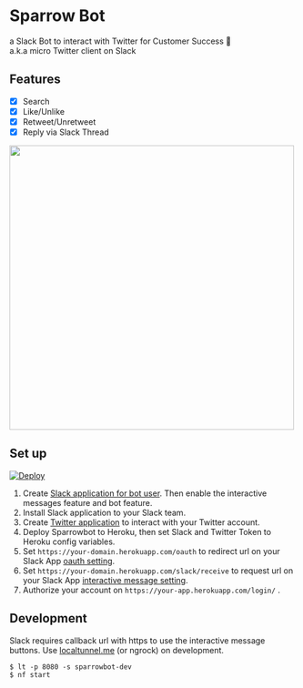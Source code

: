 # Sparrow Bot

a Slack Bot to interact with Twitter for Customer Success :robot:  
a.k.a micro Twitter client on Slack

## Features

- [x] Search
- [x] Like/Unlike
- [x] Retweet/Unretweet
- [x] Reply via Slack Thread

<img src='https://user-images.githubusercontent.com/870741/72449868-ba978580-37fc-11ea-88d3-627208e10037.png' width='500px'/>

## Set up
[![Deploy](https://www.herokucdn.com/deploy/button.svg)](https://heroku.com/deploy)

1. Create [Slack application for bot user](https://api.slack.com/apps?new_app=1). Then enable the interactive messages feature and bot feature.
2. Install Slack application to your Slack team.
3. Create [Twitter application](https://apps.twitter.com/app/new) to interact with your Twitter account.
4. Deploy Sparrowbot to Heroku, then set Slack and Twitter Token to Heroku config variables.
5. Set `https://your-domain.herokuapp.com/oauth` to redirect url on your Slack App [oauth setting](https://api.slack.com/apps/).
6. Set `https://your-domain.herokuapp.com/slack/receive` to request url on your Slack App [interactive message setting](https://api.slack.com/apps/).
7. Authorize your account on `https://your-app.herokuapp.com/login/` .

## Development

Slack requires callback url with https to use the interactive message buttons. Use [localtunnel.me](http://localtunnel.me/) (or ngrock) on development.  

```
$ lt -p 8080 -s sparrowbot-dev
$ nf start
```
